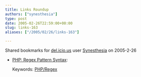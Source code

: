 ```yaml
---
title: Links Roundup
authors: ["synesthesia"]
type: post
date: 2005-02-26T22:59:00+00:00
slug: links-163 
aliases: ["/2005/02/26/links-163"]

---
```

Shared bookmarks for [del.icio.us][1] user  [Synesthesia][2] on 2005-2-26

  * [PHP: Regex Pattern Syntax][3]:
   
    Keywords: [PHP/Regex][4]

 [1]: https://del.icio.us/
 [2]: https://del.icio.us/synesthesia
 [3]: https://uk.php.net/manual/en/reference.pcre.pattern.syntax.php "https://uk.php.net/manual/en/reference.pcre.pattern.syntax.php"
 [4]: https://del.icio.us/synesthesia/PHP/Regex